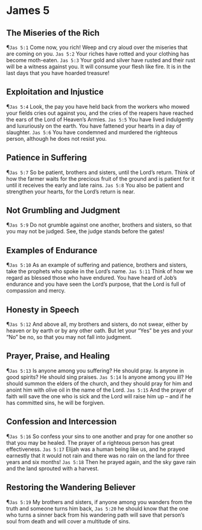 # James 5

## The Miseries of the Rich
¶`Jas 5:1` Come now, you rich! Weep and cry aloud over the miseries that are coming on you.
`Jas 5:2` Your riches have rotted and your clothing has become moth-eaten.
`Jas 5:3` Your gold and silver have rusted and their rust will be a witness against you. It will consume your flesh like fire. It is in the last days that you have hoarded treasure!

## Exploitation and Injustice
¶`Jas 5:4` Look, the pay you have held back from the workers who mowed your fields cries out against you, and the cries of the reapers have reached the ears of the Lord of Heaven’s Armies.
`Jas 5:5` You have lived indulgently and luxuriously on the earth. You have fattened your hearts in a day of slaughter.
`Jas 5:6` You have condemned and murdered the righteous person, although he does not resist you.

## Patience in Suffering
¶`Jas 5:7` So be patient, brothers and sisters, until the Lord’s return. Think of how the farmer waits for the precious fruit of the ground and is patient for it until it receives the early and late rains.
`Jas 5:8` You also be patient and strengthen your hearts, for the Lord’s return is near.

## Not Grumbling and Judgment
¶`Jas 5:9` Do not grumble against one another, brothers and sisters, so that you may not be judged. See, the judge stands before the gates!

## Examples of Endurance
¶`Jas 5:10` As an example of suffering and patience, brothers and sisters, take the prophets who spoke in the Lord’s name.
`Jas 5:11` Think of how we regard as blessed those who have endured. You have heard of Job’s endurance and you have seen the Lord’s purpose, that the Lord is full of compassion and mercy.

## Honesty in Speech
¶`Jas 5:12` And above all, my brothers and sisters, do not swear, either by heaven or by earth or by any other oath. But let your “Yes” be yes and your “No” be no, so that you may not fall into judgment.

## Prayer, Praise, and Healing
¶`Jas 5:13` Is anyone among you suffering? He should pray. Is anyone in good spirits? He should sing praises.
`Jas 5:14` Is anyone among you ill? He should summon the elders of the church, and they should pray for him and anoint him with olive oil in the name of the Lord.
`Jas 5:15` And the prayer of faith will save the one who is sick and the Lord will raise him up – and if he has committed sins, he will be forgiven.

## Confession and Intercession
¶`Jas 5:16` So confess your sins to one another and pray for one another so that you may be healed. The prayer of a righteous person has great effectiveness.
`Jas 5:17` Elijah was a human being like us, and he prayed earnestly that it would not rain and there was no rain on the land for three years and six months!
`Jas 5:18` Then he prayed again, and the sky gave rain and the land sprouted with a harvest.

## Restoring the Wandering Believer
¶`Jas 5:19` My brothers and sisters, if anyone among you wanders from the truth and someone turns him back,
`Jas 5:20` he should know that the one who turns a sinner back from his wandering path will save that person’s soul from death and will cover a multitude of sins.
